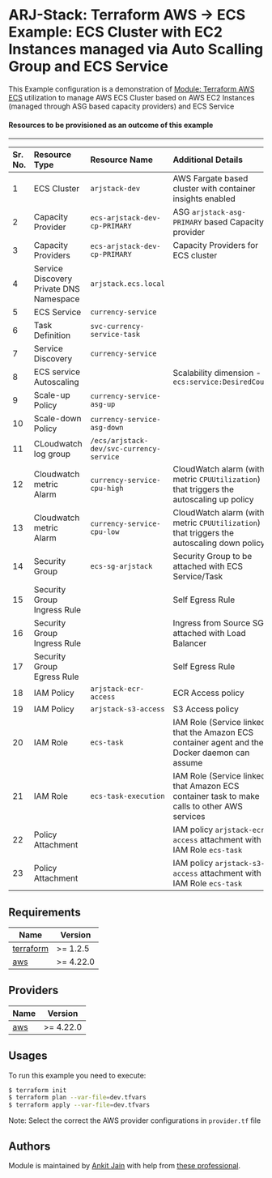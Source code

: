 # ARJ-Stack: Terraform AWS -> ECS Example: ECS Cluster with EC2 Instances managed via Auto Scalling Group and ECS Service

This Example configuration is a demonstration of [Module: Terraform AWS ECS](https://github.com/arjstack/terraform-aws-ecs) utilization to manage AWS ECS Cluster based on AWS EC2 Instances (managed through ASG based capacity providers) and ECS Service


#### Resources to be provisioned as an outcome of this example
---

| Sr. No. | Resource Type | Resource Name | Additional Details |
|:------|:------|:------|:------|
| 1 | ECS Cluster | `arjstack-dev` | AWS Fargate based cluster with container insights enabled |
| 2 | Capacity Provider | `ecs-arjstack-dev-cp-PRIMARY` | ASG `arjstack-asg-PRIMARY` based Capacity provider |
| 3 | Capacity Providers | `ecs-arjstack-dev-cp-PRIMARY` | Capacity Providers for ECS cluster |
| 4 | Service Discovery Private DNS Namespace | `arjstack.ecs.local` |  |
| 5 | ECS Service | `currency-service` |  |
| 6 | Task Definition | `svc-currency-service-task` |  |
| 7 | Service Discovery | `currency-service` |  |
| 8 | ECS service Autoscaling |  | Scalability dimension - `ecs:service:DesiredCount` |
| 9 | Scale-up Policy | `currency-service-asg-up` |  |
| 10 | Scale-down Policy | `currency-service-asg-down` |  |
| 11 | CLoudwatch log group | `/ecs/arjstack-dev/svc-currency-service` |  |
| 12 | Cloudwatch metric Alarm | `currency-service-cpu-high` | CloudWatch alarm (with metric `CPUUtilization`) that triggers the autoscaling up policy |
| 13 | Cloudwatch metric Alarm | `currency-service-cpu-low` | CloudWatch alarm (with metric `CPUUtilization`) that triggers the autoscaling down policy |
| 14 | Security Group | `ecs-sg-arjstack` | Security Group to be attached with ECS Service/Task |
| 15 | Security Group Ingress Rule |  | Self Egress Rule |
| 16 | Security Group Ingress Rule |  | Ingress from Source SG attached with Load Balancer |
| 17 | Security Group Egress Rule |  | Self Egress Rule |
| 18 | IAM Policy | `arjstack-ecr-access` | ECR Access policy |
| 19 | IAM Policy | `arjstack-s3-access` | S3 Access policy |
| 20 | IAM Role | `ecs-task` | IAM Role (Service linked) that the Amazon ECS container agent and the Docker daemon can assume |
| 21 | IAM Role | `ecs-task-execution` | IAM Role (Service linked) that Amazon ECS container task to make calls to other AWS services |
| 22 | Policy Attachment |  | IAM policy `arjstack-ecr-access` attachment with IAM Role `ecs-task` |
| 23 | Policy Attachment |  | IAM policy `arjstack-s3-access` attachment with IAM Role `ecs-task` |

## Requirements

| Name | Version |
|------|---------|
| <a name="requirement_terraform"></a> [terraform](#requirement\_terraform) | >= 1.2.5 |
| <a name="requirement_aws"></a> [aws](#requirement\_aws) | >= 4.22.0 |

## Providers

| Name | Version |
|------|---------|
| <a name="provider_aws"></a> [aws](#provider\_aws) | >= 4.22.0 |

## Usages

To run this example you need to execute:

```bash
$ terraform init
$ terraform plan --var-file=dev.tfvars
$ terraform apply --var-file=dev.tfvars
```

Note: Select the correct the AWS provider configurations in `provider.tf` file

## Authors

Module is maintained by [Ankit Jain](https://github.com/ankit-jn) with help from [these professional](https://github.com/arjstack/terraform-aws-examples/graphs/contributors).
